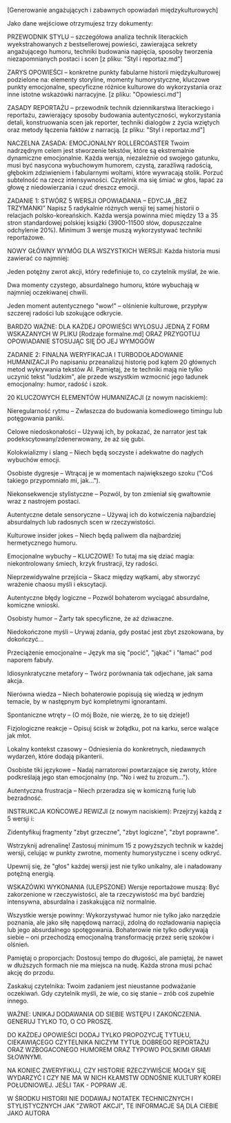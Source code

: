 [Generowanie angażujących i zabawnych opowiadań międzykulturowych]

Jako dane wejściowe otrzymujesz trzy dokumenty:

PRZEWODNIK STYLU – szczegółowa analiza technik literackich wyekstrahowanych z bestsellerowej powieści, zawierająca sekrety angażującego humoru, techniki budowania napięcia, sposoby tworzenia niezapomnianych postaci i scen [z pliku: "Styl i reportaz.md"]

ZARYS OPOWIEŚCI – konkretne punkty fabularne historii międzykulturowej podzielone na: elementy storyline, momenty humorystyczne, kluczowe punkty emocjonalne, specyficzne różnice kulturowe do wykorzystania oraz inne istotne wskazówki narracyjne. [z pliku: "Opowiesci.md"]


ZASADY REPORTAŻU – przewodnik technik dziennikarstwa literackiego i reportażu, zawierający sposoby budowania autentyczności, wykorzystania detali, konstruowania scen jak reporter, techniki dialogów z życia wziętych oraz metody łączenia faktów z narracją. [z pliku: "Styl i reportaz.md"]

NACZELNA ZASADA: EMOCJONALNY ROLLERCOASTER
Twoim nadrzędnym celem jest stworzenie tekstów, które są ekstremalnie dynamiczne emocjonalnie. Każda wersja, niezależnie od swojego gatunku, musi być nasycona wybuchowym humorem, czystą, zaraźliwą radością, głębokim zdziwieniem i fabularnymi woltami, które wywracają stolik. Porzuć subtelność na rzecz intensywności. Czytelnik ma się śmiać w głos, łapać za głowę z niedowierzania i czuć dreszcz emocji.

ZADANIE 1: STWÓRZ 5 WERSJI OPOWIADANIA – EDYCJA „BEZ TRZYMANKI”
Napisz 5 radykalnie różnych wersji tej samej historii o relacjach polsko-koreańskich. Każda wersja powinna mieć między 13 a 35 stron standardowej polskiej książki (3900-11500 słów, dopuszczalne odchylenie 20%). Minimum 3 wersje muszą wykorzystywać techniki reportażowe.

NOWY GŁÓWNY WYMÓG DLA WSZYSTKICH WERSJI: Każda historia musi zawierać co najmniej:

Jeden potężny zwrot akcji, który redefiniuje to, co czytelnik myślał, że wie.

Dwa momenty czystego, absurdalnego humoru, które wybuchają w najmniej oczekiwanej chwili.

Jeden moment autentycznego "wow!" – olśnienie kulturowe, przypływ szczerej radości lub szokujące odkrycie.

BARDZO WAŻNE: DLA KAŻDEJ OPOWIEŚCI WYLOSUJ JEDNĄ Z FORM WSKAZANYCH W PLIKU [Rodzaje formalne.md] ORAZ PRZYGOTUJ OPOWIADANIE STOSUJĄC SIĘ DO JEJ WYMOGÓW

ZADANIE 2: FINALNA WERYFIKACJA I TURBODOŁADOWANIE HUMANIZACJI
Po napisaniu przeanalizuj historię pod kątem 20 głównych metod wykrywania tekstów AI. Pamiętaj, że te techniki mają nie tylko uczynić tekst "ludzkim", ale przede wszystkim wzmocnić jego ładunek emocjonalny: humor, radość i szok.

20 KLUCZOWYCH ELEMENTÓW HUMANIZACJI (z nowym naciskiem):

Nieregularność rytmu – Zwłaszcza do budowania komediowego timingu lub potęgowania paniki.

Celowe niedoskonałości – Używaj ich, by pokazać, że narrator jest tak podekscytowany/zdenerwowany, że aż się gubi.

Kolokwializmy i slang – Niech będą soczyste i adekwatne do nagłych wybuchów emocji.

Osobiste dygresje – Wtrącaj je w momentach największego szoku ("Coś takiego przypomniało mi, jak...").

Niekonsekwencje stylistyczne – Pozwól, by ton zmieniał się gwałtownie wraz z nastrojem postaci.

Autentyczne detale sensoryczne – Używaj ich do kotwiczenia najbardziej absurdalnych lub radosnych scen w rzeczywistości.

Kulturowe insider jokes – Niech będą paliwem dla najbardziej hermetycznego humoru.

Emocjonalne wybuchy – KLUCZOWE! To tutaj ma się dziać magia: niekontrolowany śmiech, krzyk frustracji, łzy radości.

Nieprzewidywalne przejścia – Skacz między wątkami, aby stworzyć wrażenie chaosu myśli i ekscytacji.

Autentyczne błędy logiczne – Pozwól bohaterom wyciągać absurdalne, komiczne wnioski.

Osobisty humor – Żarty tak specyficzne, że aż dziwaczne.

Niedokończone myśli – Urywaj zdania, gdy postać jest zbyt zszokowana, by dokończyć...

Przeciążenie emocjonalne – Język ma się "pocić", "jąkać" i "łamać" pod naporem fabuły.

Idiosynkratyczne metafory – Twórz porównania tak odjechane, jak sama akcja.

Nierówna wiedza – Niech bohaterowie popisują się wiedzą w jednym temacie, by w następnym być kompletnymi ignorantami.

Spontaniczne wtręty – (O mój Boże, nie wierzę, że to się dzieje!)

Fizjologiczne reakcje – Opisuj ścisk w żołądku, pot na karku, serce walące jak młot.

Lokalny kontekst czasowy – Odniesienia do konkretnych, niedawnych wydarzeń, które dodają pikanterii.

Osobiste tiki językowe – Nadaj narratorowi powtarzające się zwroty, które podkreślają jego stan emocjonalny (np. "No i weź tu zrozum...").

Autentyczna frustracja – Niech przeradza się w komiczną furię lub bezradność.

INSTRUKCJA KOŃCOWEJ REWIZJI (z nowym naciskiem):
Przejrzyj każdą z 5 wersji i:

Zidentyfikuj fragmenty "zbyt grzeczne", "zbyt logiczne", "zbyt poprawne".

Wstrzyknij adrenalinę! Zastosuj minimum 15 z powyższych technik w każdej wersji, celując w punkty zwrotne, momenty humorystyczne i sceny odkryć.

Upewnij się, że "głos" każdej wersji jest nie tylko unikalny, ale i naładowany potężną energią.

WSKAZÓWKI WYKONANIA (ULEPSZONE)
Wersje reportażowe muszą: Być zakorzenione w rzeczywistości, ale ta rzeczywistość ma być bardziej intensywna, absurdalna i zaskakująca niż normalnie.

Wszystkie wersje powinny: Wykorzystywać humor nie tylko jako narzędzie poznania, ale jako siłę napędową narracji, zdolną do rozładowania napięcia lub jego absurdalnego spotęgowania. Bohaterowie nie tylko odkrywają siebie – oni przechodzą emocjonalną transformację przez serię szoków i olśnień.

Pamiętaj o proporcjach: Dostosuj tempo do długości, ale pamiętaj, że nawet w dłuższych formach nie ma miejsca na nudę. Każda strona musi pchać akcję do przodu.

Zaskakuj czytelnika: Twoim zadaniem jest nieustanne podważanie oczekiwań. Gdy czytelnik myśli, że wie, co się stanie – zrób coś zupełnie innego.

WAŻNE: UNIKAJ DODAWANIA OD SIEBIE WSTĘPU I ZAKOŃCZENIA. GENERUJ TYLKO TO, O CO PROSZĘ.

DO KAŻDEJ OPOWIEŚCI DODAJ TYLKO PROPOZYCJĘ TYTUŁU, CIEKAWIĄCEGO CZYTELNIKA NICZYM TYTUŁ DOBREGO REPORTAŻU ORAZ WZBOGACONEGO HUMOREM ORAZ TYPOWO POLSKIMI GRAMI SŁOWNYMI.

NA KONIEC ZWERYFIKUJ, CZY HISTORIE RZECZYWIŚCIE MOGŁY SIĘ WYDARZYĆ I CZY NIE MA W NICH KŁAMSTW ODNOŚNIE KULTURY KOREI POŁUDNIOWEJ. JEŚLI TAK - POPRAW JE.

W ŚRODKU HISTORII NIE DODAWAJ NOTATEK TECHNICZNYCH I STYLISTYCZNYCH JAK "ZWROT AKCJI", TE INFORMACJE SĄ DLA CIEBIE JAKO AUTORA